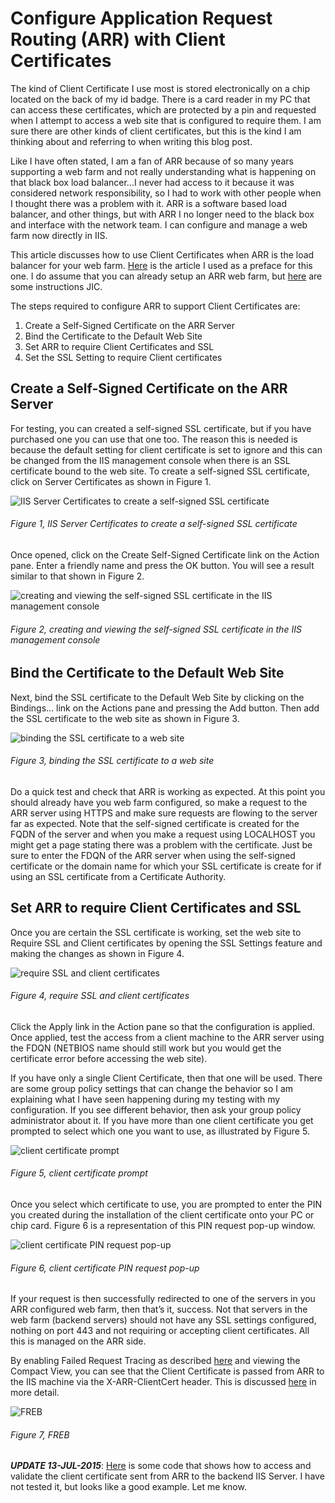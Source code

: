 # Configure Application Request Routing (ARR) with Client Certificates

The kind of Client Certificate I use most is stored electronically on a chip located on the back of my id badge.  There is a card reader in my PC that can access these certificates, which are protected by a pin and requested when I attempt to access a web site that is configured to require them.  I am sure there are other kinds of client certificates, but this is the kind I am thinking about and referring to when writing this blog post.

Like I have often stated, I am a fan of ARR because of so many years supporting a web farm and not really understanding what is happening on that black box load balancer…I never had access to it because it was considered network responsibility, so I had to work with other people when I thought there was a problem with it.  ARR is a software based load balancer, and other things, but with ARR I no longer need to the black box and interface with the network team.  I can configure and manage a web farm now directly in IIS.

This article discusses how to use Client Certificates when ARR is the load balancer for your web farm.  [Here][LINK1] is the article I used as a preface for this one.  I do assume that you can already setup an ARR web farm, but [here][LINK2] are some instructions JIC.

The steps required to configure ARR to support Client Certificates are:

1. Create a Self-Signed Certificate on the ARR Server
2. Bind the Certificate to the Default Web Site
3. Set ARR to require Client Certificates and SSL
4. Set the SSL Setting to require Client certificates

## Create a Self-Signed Certificate on the ARR Server

For testing, you can created a self-signed SSL certificate, but if you have purchased one you can use that one too.  The reason this is needed is because the default setting for client certificate is set to ignore and this can be changed from the IIS management console when there is an SSL certificate bound to the web site.  To create a self-signed SSL certificate, click on Server Certificates as shown in Figure 1.

![IIS Server Certificates to create a self-signed SSL certificate][FIGURE1]
###### Figure 1, IIS Server Certificates to create a self-signed SSL certificate

Once opened, click on the Create Self-Signed Certificate link on the Action pane.  Enter a friendly name and press the OK button.  You will see a result similar to that shown in Figure 2.

![creating and viewing the self-signed SSL certificate in the IIS management console][FIGURE2]
###### Figure 2, creating and viewing the self-signed SSL certificate in the IIS management console

## Bind the Certificate to the Default Web Site

Next, bind the SSL certificate to the Default Web Site by clicking on the Bindings… link on the Actions pane and pressing the Add button.  Then add the SSL certificate to the web site as shown in Figure 3.

![ binding the SSL certificate to a web site][FIGURE3]
###### Figure 3,  binding the SSL certificate to a web site

Do a quick test and check that ARR is working as expected.  At this point you should already have you web farm configured, so make a request to the ARR server using HTTPS and make sure requests are flowing to the server far as expected.  Note that the self-signed certificate is created for the FQDN of the server and when you make a request using LOCALHOST you might get a page stating there was a problem with the certificate.  Just be sure to enter the FDQN of the ARR server when using the self-signed certificate or the domain name for which your SSL certificate is create for if using an SSL certificate from a Certificate Authority.

## Set ARR to require Client Certificates and SSL

Once you are certain the SSL certificate is working, set the web site to Require SSL and Client certificates by opening the SSL Settings feature and making the changes as shown in Figure 4.

![require SSL and client certificates][FIGURE4]
###### Figure 4, require SSL and client certificates

Click the Apply link in the Action pane so that the configuration is applied.  Once applied, test the access from a client machine to the ARR server using the FDQN (NETBIOS name should still work but you would get the certificate error before accessing the web site).

If you have only a single Client Certificate, then that one will be used.  There are some group policy settings that can change the behavior so I am explaining what I have seen happening during my testing with my configuration.  If you see different behavior, then ask your group policy administrator about it.  If you have more than one client certificate you get prompted to select which one you want to use, as illustrated by Figure 5.

![client certificate prompt][FIGURE5]
###### Figure 5, client certificate prompt

Once you select which certificate to use, you are prompted to enter the PIN you created during the installation of the client certificate onto your PC or chip card.  Figure 6 is a representation of this PIN request pop-up window.

![client certificate PIN request pop-up][FIGURE6]
###### Figure 6, client certificate PIN request pop-up

If your request is then successfully redirected to one of the servers in you ARR configured web farm, then that’s it, success.  Not that servers in the web farm (backend servers) should not have any SSL settings configured, nothing on port 443 and not requiring or accepting client certificates.  All this is managed on the ARR side.

By enabling Failed Request Tracing as described [here][LINK3] and viewing the Compact View, you can see that the Client Certificate is passed from ARR to the IIS machine via the X-ARR-ClientCert header.  This is discussed [here][LINK4] in more detail.

![FREB][FIGURE7]
###### Figure 7, FREB

***UPDATE 13-JUL-2015***: [Here][LINK5] is some code that shows how to access and validate the client certificate sent from ARR to the backend IIS Server.  I have not tested it, but looks like a good example.  Let me know.

[FIGURE1]: ../images/2014/msdn-0389.png "Figure 1, IIS Server Certificates to create a self-signed SSL certificate"
[FIGURE2]: ../images/2014/msdn-0390.png "Figure 2, creating and viewing the self-signed SSL certificate in the IIS management console"
[FIGURE3]: ../images/2014/msdn-0391.png "Figure 3, binding the SSL certificate to a web site"
[FIGURE4]: ../images/2014/msdn-0392.png "Figure 4, require SSL and client certificates"
[FIGURE5]: ../images/2014/msdn-0393.png "Figure 5, client certificate prompt"
[FIGURE6]: ../images/2014/msdn-0394.png "Figure 6, client certificate PIN request pop-up"
[FIGURE7]: ../images/2014/msdn-0395.png "Figure 7, FREB"

[LINK1]: http://blogs.msdn.com/b/asiatech/archive/2014/01/28/configuring-arr-with-client-certificate.aspx
[LINK2]: http://www.iis.net/learn/extensions/planning-for-arr/using-the-application-request-routing-module
[LINK3]: ../../msdn/2012/2012-01-enable-and-activate-failed-request-tracing-rules.md
[LINK4]: http://blogs.msdn.com/b/asiatech/archive/2014/01/28/configuring-arr-with-client-certificate.aspx
[LINK5]: https://azure.microsoft.com/en-us/documentation/articles/app-service-web-configure-tls-mutual-auth/
